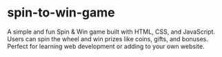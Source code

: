 # spin-to-win-game
A simple and fun Spin &amp; Win game built with HTML, CSS, and JavaScript. Users can spin the wheel and win prizes like coins, gifts, and bonuses. Perfect for learning web development or adding to your own website.
